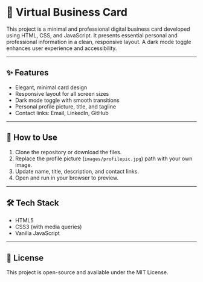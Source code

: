 # 💼 Virtual Business Card

This project is a minimal and professional digital business card developed using HTML, CSS, and JavaScript. It presents essential personal and professional information in a clean, responsive layout. A dark mode toggle enhances user experience and accessibility.

---

## ✨ Features

- Elegant, minimal card design
- Responsive layout for all screen sizes
- Dark mode toggle with smooth transitions
- Personal profile picture, title, and tagline
- Contact links: Email, LinkedIn, GitHub

---

## 🚀 How to Use

1. Clone the repository or download the files.
2. Replace the profile picture (`images/profilepic.jpg`) path with your own image.
3. Update name, title, description, and contact links.
4. Open and run in your browser to preview.

---

## 🛠 Tech Stack

- HTML5
- CSS3 (with media queries)
- Vanilla JavaScript

---

## 📄 License

This project is open-source and available under the MIT License.
